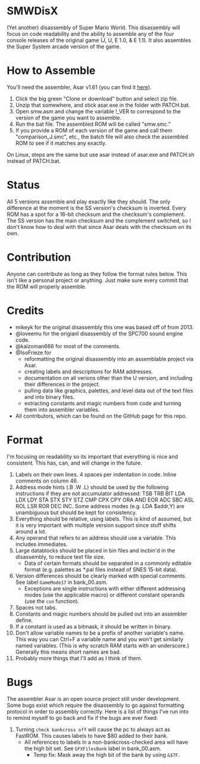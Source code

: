 # SMWDisX
(Yet another) disassembly of Super Mario World.
This disassembly will focus on code readability and the ability to assemble any of the four console releases of the original game (J, U, E 1.0, & E 1.1). It also assembles the Super System arcade version of the game.

# How to Assemble
You'll need the assembler, Asar v1.61 (you can find it [here](https://www.smwcentral.net/?p=section&s=tools)).
1. Click the big green "Clone or download" button and select zip file.
2. Unzip that somewhere, and stick asar.exe in the folder with PATCH.bat.
3. Open smw.asm and change the variable !_VER to correspond to the version of the game you want to assemble.
4. Run the bat file. The assembled ROM will be called "smw.smc."
5. If you provide a ROM of each version of the game and call them "comparison_J.smc", etc., the batch file will also check the assembled ROM to see if it matches any exactly.

On Linux, steps are the same but use asar instead of asar.exe and PATCH.sh instead of PATCH.bat.

# Status
All 5 versions assemble and play exactly like they should. The only difference at the moment is the SS version's checksum is inverted. Every ROM has a spot for a 16-bit checksum and the checksum's complement. The SS version has the main checksum and the complement switched, so I don't know how to deal with that since Asar deals with the checksum on its own.

# Contribution
Anyone can contribute as long as they follow the format rules below. This isn't like a personal project or anything. Just make sure every commit that the ROM will properly assemble.

# Credits
- mikeyk for the original disassembly this one was based off of from 2013.
- @loveemu for the origianl disassembly of the SPC700 sound engine code.
- @kaizoman666 for most of the comments.
- @IsoFrieze for
    - reformatting the original disassembly into an assemblable project via Asar.
    - creating labels and descriptions for RAM addresses.
    - documentation on all verions other than the U version, and including their differences in the project.
    - pulling data like graphics, palettes, and level data out of the text files and into binary files.
    - extracting constants and magic numbers from code and turning them into assembler variables.
- All contributors, which can be found on the GitHub page for this repo.

# Format
I'm focusing on readability so its important that everything is nice and consistent. This has, can, and will change in the future.
1. Labels on their own lines. 4 spaces per indentation in code. Inline comments on column 46.
2. Address mode hints (.B .W .L) should be used by the following instructions if they are not accumulator addressed: TSB TRB BIT LDA LDX LDY STA STX STY STZ CMP CPX CPY ORA AND EOR ADC SBC ASL ROL LSR ROR DEC INC. Some address modes (e.g. LDA $addr,Y) are unambiguous but should be kept for consistency.
3. Everything should be relative, using labels. This is kind of assumed, but it is very important with multiple version support since stuff shifts around a lot.
4. Any operand that refers to an address should use a variable. This includes immediates.
5. Large datablocks should be placed in bin files and incbin'd in the disassembly, to reduce text file size.
   - Data of certain formats should be separated in a commonly editable format (e.g. palettes as \*.pal files instead of SNES 15-bit data).
6. Version differences should be clearly marked with special comments. See label `GameMode17` in bank_00.asm.
   - Exceptions are single instructions with either different addressing modes (use the applicable macro) or different constant operands (use the `con` function).
7. Spaces not tabs.
8. Constants and magic numbers should be pulled out into an assembler define.
9. If a constant is used as a bitmask, it should be written in binary.
10. Don't allow variable names to be a prefix of another variable's name. This way you can Ctrl+F a variable name and you won't get similarly named variables. (This is why scratch RAM starts with an underscore.) Generally this means short names are bad.
11. Probably more things that I'll add as I think of them.

# Bugs
The assembler Asar is an open source project still under development. Some bugs exist which require the disassembly to go against formatting protocol in order to assembly correctly. Here is a list of things I've run into to remind myself to go back and fix if the bugs are ever fixed:
1. Turning `check bankcross off` will cause the pc to always act as FastROM. This causes labels to have $80 added to their bank.
   - All references to labels in a non-bankcross-checked area will have the high bit set. See `GFXFilesBank` label in bank_00.asm.
     - Temp fix: Mask away the high bit of the bank by using `&$7F`.
